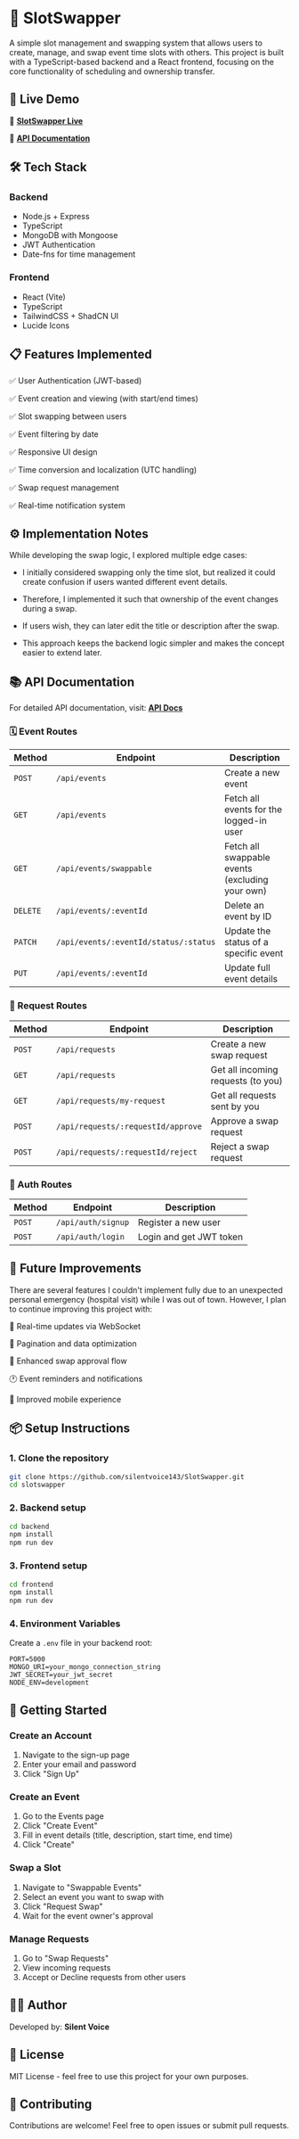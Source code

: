 # 🧭 SlotSwapper

A simple slot management and swapping system that allows users to create, manage, and swap event time slots with others.
This project is built with a TypeScript-based backend and a React frontend, focusing on the core functionality of scheduling and ownership transfer.

## 🚀 Live Demo

🔗 **[SlotSwapper Live](https://slotswapper-pvr4.onrender.com)**

📖 **[API Documentation](https://slotswapper-pvr4.onrender.com/api-doc)**

## 🛠️ Tech Stack

### Backend

- Node.js + Express
- TypeScript
- MongoDB with Mongoose
- JWT Authentication
- Date-fns for time management

### Frontend

- React (Vite)
- TypeScript
- TailwindCSS + ShadCN UI
- Lucide Icons

## 📋 Features Implemented

✅ User Authentication (JWT-based)

✅ Event creation and viewing (with start/end times)

✅ Slot swapping between users

✅ Event filtering by date

✅ Responsive UI design

✅ Time conversion and localization (UTC handling)

✅ Swap request management

✅ Real-time notification system

## ⚙️ Implementation Notes

While developing the swap logic, I explored multiple edge cases:

- I initially considered swapping only the time slot, but realized it could create confusion if users wanted different event details.

- Therefore, I implemented it such that ownership of the event changes during a swap.

- If users wish, they can later edit the title or description after the swap.

- This approach keeps the backend logic simpler and makes the concept easier to extend later.

## 📚 API Documentation

For detailed API documentation, visit: **[API Docs](https://slotswapper-backend-ol2r.onrender.com/api-docs)**

### 🗓️ Event Routes

| Method   | Endpoint                              | Description                                     |
| -------- | ------------------------------------- | ----------------------------------------------- |
| `POST`   | `/api/events`                         | Create a new event                              |
| `GET`    | `/api/events`                         | Fetch all events for the logged-in user         |
| `GET`    | `/api/events/swappable`               | Fetch all swappable events (excluding your own) |
| `DELETE` | `/api/events/:eventId`                | Delete an event by ID                           |
| `PATCH`  | `/api/events/:eventId/status/:status` | Update the status of a specific event           |
| `PUT`    | `/api/events/:eventId`                | Update full event details                       |

### 🔁 Request Routes

| Method | Endpoint                           | Description                        |
| ------ | ---------------------------------- | ---------------------------------- |
| `POST` | `/api/requests`                    | Create a new swap request          |
| `GET`  | `/api/requests`                    | Get all incoming requests (to you) |
| `GET`  | `/api/requests/my-request`         | Get all requests sent by you       |
| `POST` | `/api/requests/:requestId/approve` | Approve a swap request             |
| `POST` | `/api/requests/:requestId/reject`  | Reject a swap request              |

### 🔐 Auth Routes

| Method | Endpoint           | Description             |
| ------ | ------------------ | ----------------------- |
| `POST` | `/api/auth/signup` | Register a new user     |
| `POST` | `/api/auth/login`  | Login and get JWT token |

## 🧩 Future Improvements

There are several features I couldn't implement fully due to an unexpected personal emergency (hospital visit) while I was out of town.
However, I plan to continue improving this project with:

🔁 Real-time updates via WebSocket

📄 Pagination and data optimization

🧠 Enhanced swap approval flow

🕐 Event reminders and notifications

📱 Improved mobile experience

## 📦 Setup Instructions

### 1. Clone the repository

```bash
git clone https://github.com/silentvoice143/SlotSwapper.git
cd slotswapper
```

### 2. Backend setup

```bash
cd backend
npm install
npm run dev
```

### 3. Frontend setup

```bash
cd frontend
npm install
npm run dev
```

### 4. Environment Variables

Create a `.env` file in your backend root:

```
PORT=5000
MONGO_URI=your_mongo_connection_string
JWT_SECRET=your_jwt_secret
NODE_ENV=development
```

## 🚀 Getting Started

### Create an Account

1. Navigate to the sign-up page
2. Enter your email and password
3. Click "Sign Up"

### Create an Event

1. Go to the Events page
2. Click "Create Event"
3. Fill in event details (title, description, start time, end time)
4. Click "Create"

### Swap a Slot

1. Navigate to "Swappable Events"
2. Select an event you want to swap with
3. Click "Request Swap"
4. Wait for the event owner's approval

### Manage Requests

1. Go to "Swap Requests"
2. View incoming requests
3. Accept or Decline requests from other users

## 🧑‍💻 Author

Developed by: **Silent Voice**

## 📝 License

MIT License - feel free to use this project for your own purposes.

## 🤝 Contributing

Contributions are welcome! Feel free to open issues or submit pull requests.
